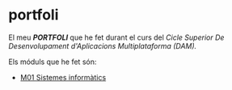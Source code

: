 # portfoli

El meu **_PORTFOLI_** que he fet durant el curs del *Cicle Superior De Desenvolupament d'Aplicacions Multiplataforma (DAM).*

Els móduls que he fet són:
- [M01 Sistemes informàtics]()

